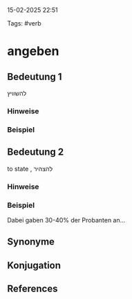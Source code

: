 
15-02-2025 22:51


Tags: #verb

# angeben


## Bedeutung 1

להשוויץ
### Hinweise


### Beispiel


## Bedeutung 2

to state , להצהיר
### Hinweise


### Beispiel
Dabei gaben 30-40% der Probanten an...

## Synonyme


## Konjugation


## References
